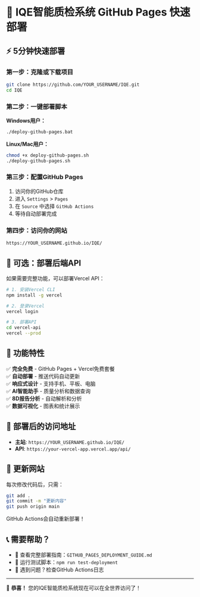 # 🚀 IQE智能质检系统 GitHub Pages 快速部署

## ⚡ 5分钟快速部署

### 第一步：克隆或下载项目
```bash
git clone https://github.com/YOUR_USERNAME/IQE.git
cd IQE
```

### 第二步：一键部署脚本

**Windows用户：**
```bash
./deploy-github-pages.bat
```

**Linux/Mac用户：**
```bash
chmod +x deploy-github-pages.sh
./deploy-github-pages.sh
```

### 第三步：配置GitHub Pages
1. 访问你的GitHub仓库
2. 进入 `Settings` > `Pages`
3. 在 `Source` 中选择 `GitHub Actions`
4. 等待自动部署完成

### 第四步：访问你的网站
```
https://YOUR_USERNAME.github.io/IQE/
```

## 🔧 可选：部署后端API

如果需要完整功能，可以部署Vercel API：

```bash
# 1. 安装Vercel CLI
npm install -g vercel

# 2. 登录Vercel
vercel login

# 3. 部署API
cd vercel-api
vercel --prod
```

## 📱 功能特性

✅ **完全免费** - GitHub Pages + Vercel免费套餐  
✅ **自动部署** - 推送代码自动更新  
✅ **响应式设计** - 支持手机、平板、电脑  
✅ **AI智能助手** - 质量分析和数据查询  
✅ **8D报告分析** - 自动解析和分析  
✅ **数据可视化** - 图表和统计展示  

## 🎯 部署后的访问地址

- **主站**: `https://YOUR_USERNAME.github.io/IQE/`
- **API**: `https://your-vercel-app.vercel.app/api/`

## 🔄 更新网站

每次修改代码后，只需：
```bash
git add .
git commit -m "更新内容"
git push origin main
```

GitHub Actions会自动重新部署！

## 📞 需要帮助？

- 📖 查看完整部署指南：`GITHUB_PAGES_DEPLOYMENT_GUIDE.md`
- 🧪 运行测试脚本：`npm run test-deployment`
- 🐛 遇到问题？检查GitHub Actions日志

---

🎉 **恭喜！** 您的IQE智能质检系统现在可以在全世界访问了！
